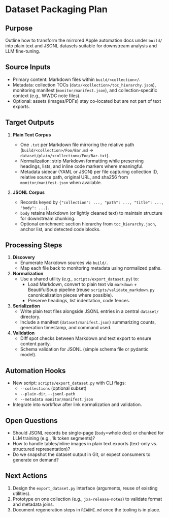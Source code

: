 # Dataset Packaging Plan

## Purpose
Outline how to transform the mirrored Apple automation docs under `build/` into plain text and JSONL datasets suitable for downstream analysis and LLM fine-tuning.

## Source Inputs
- Primary content: Markdown files within `build/<collection>/`.
- Metadata: collection TOCs (`data/<collection>/toc_hierarchy.json`), monitoring manifest (`monitor/manifest.json`), and collection-specific context (e.g., WWDC note files).
- Optional: assets (images/PDFs) stay co-located but are not part of text exports.

## Target Outputs
1. **Plain Text Corpus**
   - One `.txt` per Markdown file mirroring the relative path (`build/<collection>/Foo/Bar.md` → `dataset/plain/<collection>/Foo/Bar.txt`).
   - Normalization: strip Markdown formatting while preserving headings, lists, and inline code markers where meaningful.
   - Metadata sidecar (YAML or JSON) per file capturing collection ID, relative source path, original URL, and sha256 from `monitor/manifest.json` when available.

2. **JSONL Corpus**
   - Records keyed by `{"collection": ..., "path": ..., "title": ..., "body": ...}`.
   - `body` retains Markdown (or lightly cleaned text) to maintain structure for downstream chunking.
   - Optional enrichment: section hierarchy from `toc_hierarchy.json`, anchor list, and detected code blocks.

## Processing Steps
1. **Discovery**
   - Enumerate Markdown sources via `build/`.
   - Map each file back to monitoring metadata using normalized paths.
2. **Normalization**
   - Use a shared utility (e.g., `scripts/export_dataset.py`) to:
     - Load Markdown, convert to plain text via `markdown` + BeautifulSoup pipeline (reuse `scripts/validate_markdown.py` canonicalization pieces where possible).
     - Preserve headings, list indentation, code fences.
3. **Serialization**
   - Write plain text files alongside JSONL entries in a central `dataset/` directory.
   - Include a manifest (`dataset/manifest.json`) summarizing counts, generation timestamp, and command used.
4. **Validation**
   - Diff spot checks between Markdown and text export to ensure content parity.
   - Schema validation for JSONL (simple schema file or pydantic model).

## Automation Hooks
- New script: `scripts/export_dataset.py` with CLI flags:
  - `--collections` (optional subset)
  - `--plain-dir`, `--jsonl-path`
  - `--metadata monitor/manifest.json`
- Integrate into workflow after link normalization and validation.

## Open Questions
- Should JSONL records be single-page (`body`=whole doc) or chunked for LLM training (e.g., 1k token segments)?
- How to handle tables/inline images in plain text exports (text-only vs. structured representation)?
- Do we snapshot the dataset output in Git, or expect consumers to generate on demand?

## Next Actions
1. Design the `export_dataset.py` interface (arguments, reuse of existing utilities).
2. Prototype on one collection (e.g., `jxa-release-notes`) to validate format and metadata joins.
3. Document regeneration steps in `README.md` once the tooling is in place.
